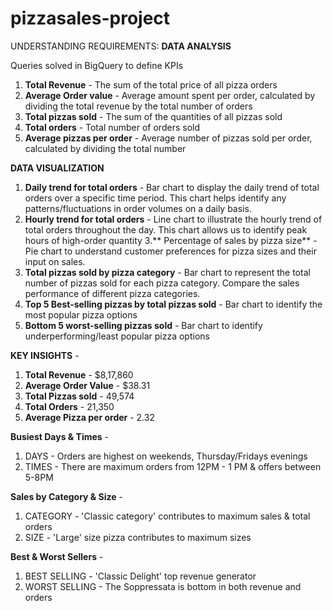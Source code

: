 # pizzasales-project

UNDERSTANDING REQUIREMENTS:
**DATA ANALYSIS**

Queries solved in BigQuery to define KPIs

1. **Total Revenue** - The sum of the total price of all pizza orders
2. **Average Order value** - Average amount spent per order, calculated by dividing the total revenue by the total number of orders
3. **Total pizzas sold** - The sum of the quantities of all pizzas sold
4. **Total orders** - Total number of orders sold
5. **Average pizzas per order** - Average number of pizzas sold per order, calculated by dividing the total number


**DATA VISUALIZATION**


1. **Daily trend for total orders** - Bar chart to display the daily trend of total orders over a specific time period. This chart helps identify any patterns/fluctuations in order volumes on a daily basis.
2. **Hourly trend for total orders** - Line chart to illustrate the hourly trend of total orders throughout the day. This chart allows us to identify peak hours of high-order quantity
3.** Percentage of sales by pizza size** - Pie chart to understand customer preferences for pizza sizes and their input on sales.
4. **Total pizzas sold by pizza category** - Bar chart to represent the total number of pizzas sold for each pizza category. Compare the sales performance of different pizza categories.
5. **Top 5 Best-selling pizzas by total pizzas sold** - Bar chart to identify the most popular pizza options
6. **Bottom 5 worst-selling pizzas sold** - Bar chart to identify underperforming/least popular pizza options


**KEY INSIGHTS** -
1. **Total Revenue** - $8,17,860
2. **Average Order Value** - $38.31
3. **Total Pizzas sold** - 49,574
4. **Total Orders** - 21,350
5. **Average Pizza per order** - 2.32

**Busiest Days & Times** -
1. DAYS - Orders are highest on weekends, Thursday/Fridays evenings
2. TIMES - There are maximum orders from 12PM - 1 PM & offers between 5-8PM

**Sales by Category & Size** -
1. CATEGORY - 'Classic category' contributes to maximum sales & total orders
2. SIZE - 'Large' size pizza contributes to maximum sizes

**Best & Worst Sellers** - 
1. BEST SELLING - 'Classic Delight' top revenue generator
2. WORST SELLING - The Soppressata is bottom in both revenue and orders
